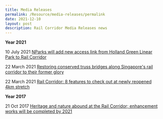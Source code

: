 ```yaml
---
title: Media Releases
permalink: /Resource/media-releases/permalink
date: 2021-12-10
layout: post
description: Rail Corridor Media Releases news
---
```

**Year 2021**

10 July 2021
[NParks will add new access link from Holland Green Linear Park to Rail Corridor](https://www.straitstimes.com/singapore/environment/nparks-will-add-new-access-link-from-holland-green-linear-park-to-rail)

22 March 2021
[Restoring conserved truss bridges along Singapore's rail corridor to their former glory](https://www.straitstimes.com/singapore/restoring-conserved-truss-bridges-along-singapores-rail-corridor-to-their-former-glory)

22 March 2021
[Rail Corridor: 8 features to check out at newly reopened 4km stretch](https://www.straitstimes.com/singapore/multiple-improvements-made-to-newly-reopened-4km-stretch-of-rail-corridor )


**Year 2017**

21 Oct 2017 [Heritage and nature abound at the Rail Corridor; enhancement works will be completed by 2021](https://www.straitstimes.com/singapore/environment/heritage-and-nature-abound-at-the-rail-corridor-enhancement-works-will-be)